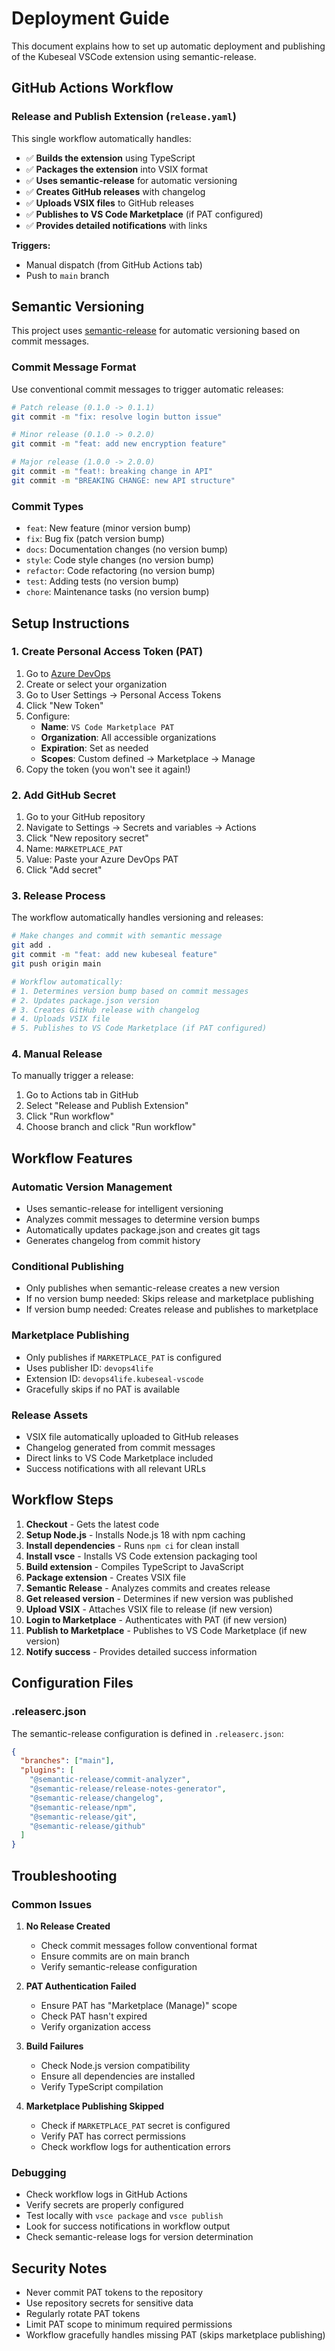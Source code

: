 # Deployment Guide

This document explains how to set up automatic deployment and publishing of the Kubeseal VSCode extension using semantic-release.

## GitHub Actions Workflow

### Release and Publish Extension (`release.yaml`)

This single workflow automatically handles:
- ✅ **Builds the extension** using TypeScript
- ✅ **Packages the extension** into VSIX format
- ✅ **Uses semantic-release** for automatic versioning
- ✅ **Creates GitHub releases** with changelog
- ✅ **Uploads VSIX files** to GitHub releases
- ✅ **Publishes to VS Code Marketplace** (if PAT configured)
- ✅ **Provides detailed notifications** with links

**Triggers:**
- Manual dispatch (from GitHub Actions tab)
- Push to `main` branch

## Semantic Versioning

This project uses [semantic-release](https://github.com/semantic-release/semantic-release) for automatic versioning based on commit messages.

### Commit Message Format

Use conventional commit messages to trigger automatic releases:

```bash
# Patch release (0.1.0 -> 0.1.1)
git commit -m "fix: resolve login button issue"

# Minor release (0.1.0 -> 0.2.0)
git commit -m "feat: add new encryption feature"

# Major release (1.0.0 -> 2.0.0)
git commit -m "feat!: breaking change in API"
git commit -m "BREAKING CHANGE: new API structure"
```

### Commit Types

- `feat`: New feature (minor version bump)
- `fix`: Bug fix (patch version bump)
- `docs`: Documentation changes (no version bump)
- `style`: Code style changes (no version bump)
- `refactor`: Code refactoring (no version bump)
- `test`: Adding tests (no version bump)
- `chore`: Maintenance tasks (no version bump)

## Setup Instructions

### 1. Create Personal Access Token (PAT)

1. Go to [Azure DevOps](https://dev.azure.com)
2. Create or select your organization
3. Go to User Settings → Personal Access Tokens
4. Click "New Token"
5. Configure:
   - **Name**: `VS Code Marketplace PAT`
   - **Organization**: All accessible organizations
   - **Expiration**: Set as needed
   - **Scopes**: Custom defined → Marketplace → Manage
6. Copy the token (you won't see it again!)

### 2. Add GitHub Secret

1. Go to your GitHub repository
2. Navigate to Settings → Secrets and variables → Actions
3. Click "New repository secret"
4. Name: `MARKETPLACE_PAT`
5. Value: Paste your Azure DevOps PAT
6. Click "Add secret"

### 3. Release Process

The workflow automatically handles versioning and releases:

```bash
# Make changes and commit with semantic message
git add .
git commit -m "feat: add new kubeseal feature"
git push origin main

# Workflow automatically:
# 1. Determines version bump based on commit messages
# 2. Updates package.json version
# 3. Creates GitHub release with changelog
# 4. Uploads VSIX file
# 5. Publishes to VS Code Marketplace (if PAT configured)
```

### 4. Manual Release

To manually trigger a release:

1. Go to Actions tab in GitHub
2. Select "Release and Publish Extension"
3. Click "Run workflow"
4. Choose branch and click "Run workflow"

## Workflow Features

### Automatic Version Management
- Uses semantic-release for intelligent versioning
- Analyzes commit messages to determine version bumps
- Automatically updates package.json and creates git tags
- Generates changelog from commit history

### Conditional Publishing
- Only publishes when semantic-release creates a new version
- If no version bump needed: Skips release and marketplace publishing
- If version bump needed: Creates release and publishes to marketplace

### Marketplace Publishing
- Only publishes if `MARKETPLACE_PAT` is configured
- Uses publisher ID: `devops4life`
- Extension ID: `devops4life.kubeseal-vscode`
- Gracefully skips if no PAT is available

### Release Assets
- VSIX file automatically uploaded to GitHub releases
- Changelog generated from commit messages
- Direct links to VS Code Marketplace included
- Success notifications with all relevant URLs

## Workflow Steps

1. **Checkout** - Gets the latest code
2. **Setup Node.js** - Installs Node.js 18 with npm caching
3. **Install dependencies** - Runs `npm ci` for clean install
4. **Install vsce** - Installs VS Code extension packaging tool
5. **Build extension** - Compiles TypeScript to JavaScript
6. **Package extension** - Creates VSIX file
7. **Semantic Release** - Analyzes commits and creates release
8. **Get released version** - Determines if new version was published
9. **Upload VSIX** - Attaches VSIX file to release (if new version)
10. **Login to Marketplace** - Authenticates with PAT (if new version)
11. **Publish to Marketplace** - Publishes to VS Code Marketplace (if new version)
12. **Notify success** - Provides detailed success information

## Configuration Files

### .releaserc.json
The semantic-release configuration is defined in `.releaserc.json`:

```json
{
  "branches": ["main"],
  "plugins": [
    "@semantic-release/commit-analyzer",
    "@semantic-release/release-notes-generator",
    "@semantic-release/changelog",
    "@semantic-release/npm",
    "@semantic-release/git",
    "@semantic-release/github"
  ]
}
```

## Troubleshooting

### Common Issues

1. **No Release Created**
   - Check commit messages follow conventional format
   - Ensure commits are on main branch
   - Verify semantic-release configuration

2. **PAT Authentication Failed**
   - Ensure PAT has "Marketplace (Manage)" scope
   - Check PAT hasn't expired
   - Verify organization access

3. **Build Failures**
   - Check Node.js version compatibility
   - Ensure all dependencies are installed
   - Verify TypeScript compilation

4. **Marketplace Publishing Skipped**
   - Check if `MARKETPLACE_PAT` secret is configured
   - Verify PAT has correct permissions
   - Check workflow logs for authentication errors

### Debugging

- Check workflow logs in GitHub Actions
- Verify secrets are properly configured
- Test locally with `vsce package` and `vsce publish`
- Look for success notifications in workflow output
- Check semantic-release logs for version determination

## Security Notes

- Never commit PAT tokens to the repository
- Use repository secrets for sensitive data
- Regularly rotate PAT tokens
- Limit PAT scope to minimum required permissions
- Workflow gracefully handles missing PAT (skips marketplace publishing)
